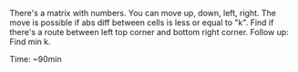 There's a matrix with numbers. You can move up, down, left, right.
The move is possible if abs diff between cells is less or equal to "k".
Find if there's a route between left top corner and bottom right corner.
Follow up:
Find min k.

Time: ~90min
